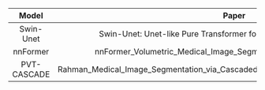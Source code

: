 
|    Model    |                                       Paper                                       | Venue | Year |                                                                         Code                                                                          |   Time    |
|:-----------:|:---------------------------------------------------------------------------------:|:-----:|:----:|:-----------------------------------------------------------------------------------------------------------------------------------------------------:|:---------:|
|  Swin-Unet  |       Swin-Unet: Unet-like Pure Transformer for Medical Image Segmentation        | ECCV  | 2022 |                                                 [Python](https://github.com/HuCaoFighting/Swin-Unet)                                                  | 2024.5.10 |
|  nnFormer   |        nnFormer_Volumetric_Medical_Image_Segmentation_via_a_3D_Transformer        |  TIP  | 2023 |                                                      [Python](https://arxiv.org/pdf/2109.03201)                                                       | 2024.5.25 |
| PVT-CASCADE | Rahman_Medical_Image_Segmentation_via_Cascaded_Attention_Decoding_WACV_2023_paper | WACV  | 2023 | [Python](https://openaccess.thecvf.com/content/WACV2023/papers/Rahman_Medical_Image_Segmentation_via_Cascaded_Attention_Decoding_WACV_2023_paper.pdf) | 2024.5.25 |
